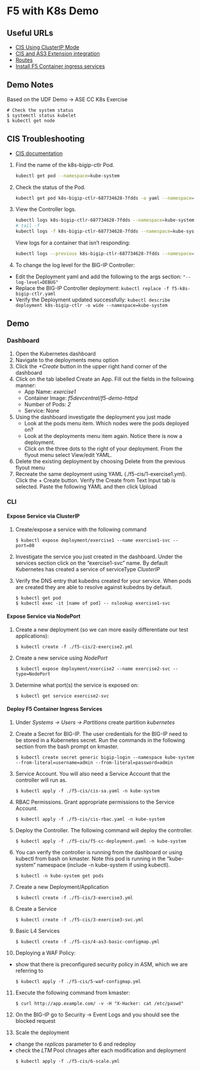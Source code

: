 # F5 with K8s Demo

## Useful URLs
- [CIS Using ClusterIP Mode](https://clouddocs.f5.com/training/community/containers/html/class1/module2/module2.html)
- [CIS and AS3 Extension integration](https://clouddocs.f5.com/containers/v2/kubernetes/kctlr-k8s-as3.html)
- [Routes](https://clouddocs.f5.com/containers/latest/userguide/routes.html)
- [Install F5 Container ingress services](https://devcentral.f5.com/s/articles/CIS-and-Kubernetes-Part-2-Install-F5-Container-ingress-services)

## Demo Notes
Based on the UDF Demo -> ASE CC K8s Exercise

```shell
# Check the system status
$ systemctl status kubelet
$ kubectl get node
```

## CIS Troubleshooting
- [CIS documentation](https://clouddocs.f5.com/containers/v2/troubleshooting/kubernetes.html)

1. Find the name of the k8s-bigip-ctlr Pod.
    ```bash
    kubectl get pod --namespace=kube-system
    ```
2. Check the status of the Pod.
    ```bash
    kubectl get pod k8s-bigip-ctlr-687734628-7fdds -o yaml --namespace=kube-system
    ```
3. View the Controller logs.
    ```bash
    kubectl logs k8s-bigip-ctlr-687734628-7fdds --namespace=kube-system
    # tail -f  
    kubectl logs -f k8s-bigip-ctlr-687734628-7fdds --namespace=kube-system
    ```

    View logs for a container that isn’t responding:
    ```bash
    kubectl logs --previous k8s-bigip-ctlr-687734628-7fdds --namespace=kube-system
    ```
  
4. To change the log level for the BIG-IP Controller:
  - Edit the Deployment yaml and add the following to the args section: `"--log-level=DEBUG"`
  - Replace the BIG-IP Controller deployment: `kubectl replace -f f5-k8s-bigip-ctlr.yaml`
  - Verify the Deployment updated successfully: `kubectl describe deployment k8s-bigip-ctlr -o wide --namespace=kube-system`

## Demo

### Dashboard

1. Open the Kubernetes dashboard
2. Navigate to the deployments menu option
3. Click the _+Create_ button in the upper right hand corner of the dashboard
4. Click on the tab labelled Create an App. Fill out the fields in the following manner:
    - App Name: *exercise1*
    - Container Image: *f5devcentral/f5-demo-httpd*
    - Number of Pods: *2*
    - Service: None
5. Using the dashboard investigate the deployment you just made
    - Look at the pods menu item. Which nodes were the pods deployed on?
    - Look at the deployments menu item again. Notice there is now a deployment.
    - Click on the three dots to the right of your deployment. From the flyout menu select View/edit YAML.
6. Delete the existing deployment by choosing Delete from the previous flyout menu
7. Recreate the same deployment using YAML (./f5-cis/1-exercise1.yml). Click the + Create button. Verify the Create from Text Input tab is selected. Paste the following YAML and then click Upload

### CLI

#### Expose Service via ClusterIP

1. Create/expose a service with the following command
    ```shell
    $ kubectl expose deployment/exercise1 --name exercise1-svc --port=80
    ```

2. Investigate the service you just created in the dashboard. Under the services section click on the “exercise1-svc” name. By default Kubernetes has created a service of serviceType _ClusterIP_

3. Verify the DNS entry that kubedns created for your service. When pods are created they are able to resolve against kubedns by default.
    ```shell
    $ kubectl get pod
    $ kubectl exec -it [name of pod] -- nslookup exercise1-svc
    ```

#### Expose Service via NodePort

1. Create a new deployment (so we can more easily differentiate our test applications):
    ```shell
    $ kubectl create -f ./f5-cis/2-exercise2.yml
    ```

2. Create a new service using _NodePort_
    ```shell
    $ kubectl expose deployment/exercise2 --name exercise2-svc --type=NodePort
    ```

3. Determine what port(s) the service is exposed on:
    ```shell    
    $ kubectl get service exercise2-svc
    ```

#### Deploy F5 Container Ingress Services

1. Under _Systems -> Users -> Partitions_ create partition _kubernetes_

2. Create a Secret for BIG-IP. The user credentials for the BIG-IP need to be stored in a Kubernetes secret. Run the commands in the following section from the bash prompt on kmaster.
    ```shell
    $ kubectl create secret generic bigip-login --namespace kube-system --from-literal=username=admin --from-literal=password=admin
    ```

3. Service Account. You will also need a Service Account that the controller will run as.
    ```shell
    $ kubectl apply -f ./f5-cis/cis-sa.yaml -n kube-system
    ```

4. RBAC Permissions. Grant appropriate permissions to the Service Account.
    ```shell
    $ kubectl apply -f ./f5-cis/cis-rbac.yaml -n kube-system
    ```

5. Deploy the Controller. The following command will deploy the controller.
    ```shell
    $ kubectl apply -f ./f5-cis/f5-cc-deployment.yaml -n kube-system
    ```

6. You can verify the controller is running from the dashboard or using kubectl from bash on kmaster. Note this pod is running in the “kube-system” namespace (include -n kube-system if using kubectl).
    ```shell
    $ kubectl -n kube-system get pods
    ```

7. Create a new Deployment/Application
    ```shell
    $ kubectl create -f ./f5-cis/3-exercise3.yml
    ```

8. Create a Service
    ```shell
    $ kubectl create -f ./f5-cis/3-exercise3-svc.yml
    ```

9. Basic L4 Services
    ```shell
    $ kubectl create -f ./f5-cis/4-as3-basic-configmap.yml
    ```

10. Deploying a WAF Policy:
- show that there is preconfigured security policy in ASM, which we are referring to
    ```shell
    $ kubectl apply -f ./f5-cis/5-waf-configmap.yml
    ```

11. Execute the following command from kmaster:
    ```shell
    $ curl http://app.example.com/ -v -H "X-Hacker: cat /etc/paswd"
    ```

12. On the BIG-IP go to Security -> Event Logs and you should see the blocked request

13. Scale the deployment
- change the _replicas_ parameter to 6 and redeploy
- check the _LTM_ Pool chnages after each modification and deployment
    ```shell
    $ kubectl apply -f ./f5-cis/6-scale.yml
    ```

